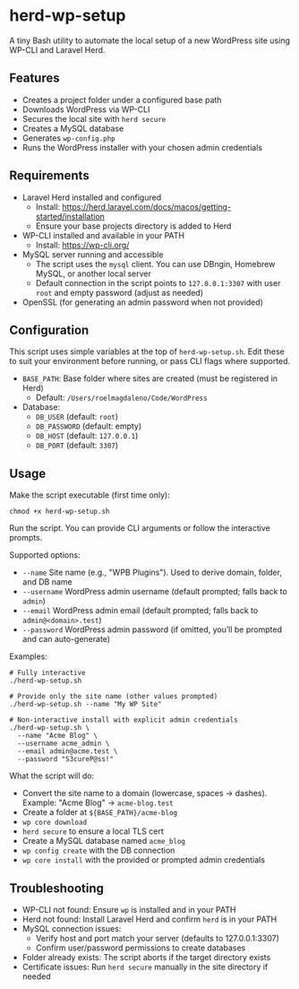 # herd-wp-setup

A tiny Bash utility to automate the local setup of a new WordPress site using WP-CLI and Laravel Herd.

## Features

- Creates a project folder under a configured base path
- Downloads WordPress via WP-CLI
- Secures the local site with `herd secure`
- Creates a MySQL database
- Generates `wp-config.php`
- Runs the WordPress installer with your chosen admin credentials

## Requirements
- Laravel Herd installed and configured
  - Install: https://herd.laravel.com/docs/macos/getting-started/installation
  - Ensure your base projects directory is added to Herd
- WP-CLI installed and available in your PATH
  - Install: https://wp-cli.org/
- MySQL server running and accessible
  - The script uses the `mysql` client. You can use DBngin, Homebrew MySQL, or another local server
  - Default connection in the script points to `127.0.0.1:3307` with user `root` and empty password (adjust as needed)
- OpenSSL (for generating an admin password when not provided)

## Configuration
This script uses simple variables at the top of `herd-wp-setup.sh`. Edit these to suit your environment before running, or pass CLI flags where supported.

- `BASE_PATH`: Base folder where sites are created (must be registered in Herd)
  - Default: `/Users/roelmagdaleno/Code/WordPress`
- Database:
  - `DB_USER` (default: `root`)
  - `DB_PASSWORD` (default: empty)
  - `DB_HOST` (default: `127.0.0.1`)
  - `DB_PORT` (default: `3307`)

## Usage

Make the script executable (first time only):

```
chmod +x herd-wp-setup.sh
```

Run the script. You can provide CLI arguments or follow the interactive prompts.

Supported options:
- `--name`       Site name (e.g., "WPB Plugins"). Used to derive domain, folder, and DB name
- `--username`   WordPress admin username (default prompted; falls back to `admin`)
- `--email`      WordPress admin email (default prompted; falls back to `admin@<domain>.test`)
- `--password`   WordPress admin password (if omitted, you’ll be prompted and can auto-generate)

Examples:
```
# Fully interactive
./herd-wp-setup.sh

# Provide only the site name (other values prompted)
./herd-wp-setup.sh --name "My WP Site"

# Non-interactive install with explicit admin credentials
./herd-wp-setup.sh \
  --name "Acme Blog" \
  --username acme_admin \
  --email admin@acme.test \
  --password "S3cureP@ss!"
```

What the script will do:
- Convert the site name to a domain (lowercase, spaces → dashes). Example: "Acme Blog" → `acme-blog.test`
- Create a folder at `${BASE_PATH}/acme-blog`
- `wp core download`
- `herd secure` to ensure a local TLS cert
- Create a MySQL database named `acme_blog`
- `wp config create` with the DB connection
- `wp core install` with the provided or prompted admin credentials

## Troubleshooting
- WP-CLI not found: Ensure `wp` is installed and in your PATH
- Herd not found: Install Laravel Herd and confirm `herd` is in your PATH
- MySQL connection issues:
  - Verify host and port match your server (defaults to 127.0.0.1:3307)
  - Confirm user/password permissions to create databases
- Folder already exists: The script aborts if the target directory exists
- Certificate issues: Run `herd secure` manually in the site directory if needed
